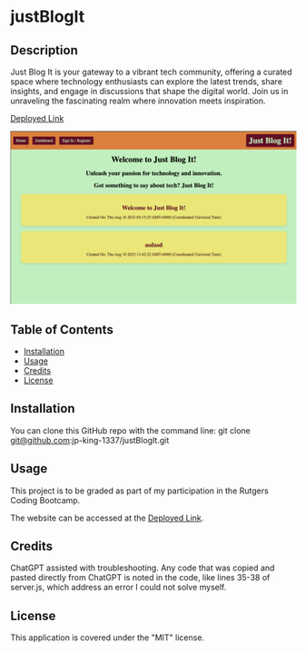 # justBlogIt
<!-- ## Module 14 -->

## Description

Just Blog It is your gateway to a vibrant tech community, offering a curated space where technology enthusiasts can explore the latest trends, share insights, and engage in discussions that shape the digital world. Join us in unraveling the fascinating realm where innovation meets inspiration.

[Deployed Link](https://jp-just-blog-it-ae6e976d19e8.herokuapp.com/)

![Screenshot of the homepage of the deployed site](images/justBlogIt_screenshot.png)


## Table of Contents

- [Installation](#installation)
- [Usage](#usage)
- [Credits](#credits)
- [License](#license)


## Installation

You can clone this GitHub repo with the command line:
git clone git@github.com:jp-king-1337/justBlogIt.git


## Usage

This project is to be graded as part of my participation in the Rutgers Coding Bootcamp.

The website can be accessed at the [Deployed Link](https://jp-just-blog-it-ae6e976d19e8.herokuapp.com/).


## Credits

ChatGPT assisted with troubleshooting. Any code that was copied and pasted directly from ChatGPT is noted in the code, like lines 35-38 of server.js, which address an error I could not solve myself.


## License

This application is covered under the "MIT" license.
<!-- 

## Badges

N/A


## Features

N/A


## How to Contribute

N/A


## Tests

N/A -->